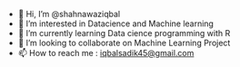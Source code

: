 - 👋 Hi, I’m @shahnawaziqbal
- 👀 I’m interested in Datacience and Machine learning
- 🌱 I’m currently learning Data cience programming with R
- 💞️ I’m looking to collaborate on Machine Learning Project
- 📫 How to reach me : iqbalsadik45@gmail.com

<!---
shahnawaziqbal/shahnawaziqbal is a ✨ special ✨ repository because its `README.md` (this file) appears on your GitHub profile.
You can click the Preview link to take a look at your changes.
--->
